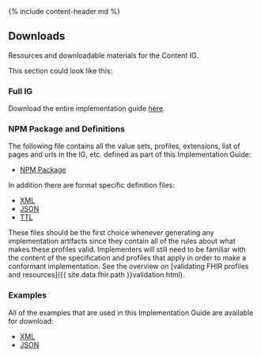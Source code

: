 {% include content-header.md %}

<h2 class="no-number">Downloads</h2>

Resources and downloadable materials for the Content IG.

This section could look like this:

<h3 class="no-number">Full IG</h3>

Download the entire implementation guide [here](full-ig.zip).

<h3 class="no-number">NPM Package and Definitions</h3>

The following file contains all the value sets, profiles, extensions, list of pages and urls in the IG, etc. defined as part of this Implementation Guide:

- [NPM Package](package.tgz)

In addition there are format specific definition files:

- [XML](definitions.xml.zip)
- [JSON](definitions.json.zip)
- [TTL](definitions.ttl.zip)

These files should be the first choice whenever generating any implementation artifacts since they contain all of the rules about what makes these profiles valid. Implementers will still need to be familiar with the content of the specification and profiles that apply in order to make a conformant implementation.  See the overview on [validating FHIR profiles and resources]({{ site.data.fhir.path }}validation.html).

<h3 class="no-number">Examples</h3>

All of the examples that are used in this Implementation Guide are available for download:

- [XML](examples.xml.zip)
- [JSON](examples.json.zip)